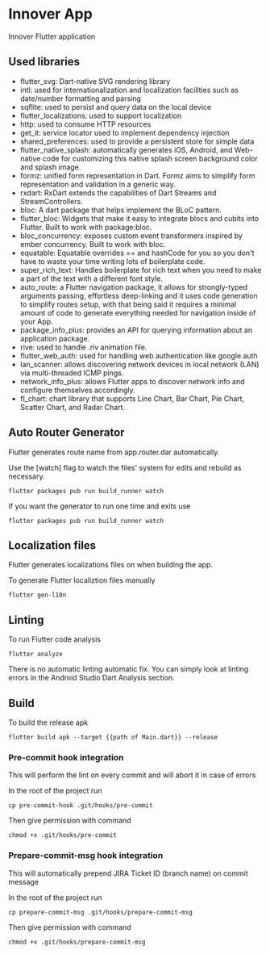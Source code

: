 # Innover App

Innover Flutter application

## Used libraries

- flutter_svg: Dart-native SVG rendering library
- intl: used for internationalization and localization facilities such as date/number formatting and parsing
- sqflite: used to persist and query data on the local device
- flutter_localizations: used to support localization
- http: used to consume HTTP resources
- get_it: service locator used to implement dependency injection
- shared_preferences: used to provide a persistent store for simple data
- flutter_native_splash: automatically generates iOS, Android, and Web-native code for customizing this native splash screen background color and splash image.
- formz: unified form representation in Dart. Formz aims to simplify form representation and validation in a generic way.
- rxdart: RxDart extends the capabilities of Dart Streams and StreamControllers.
- bloc: A dart package that helps implement the BLoC pattern.
- flutter_bloc: Widgets that make it easy to integrate blocs and cubits into Flutter. Built to work with package:bloc.
- bloc_concurrency: exposes custom event transformers inspired by ember concurrency. Built to work with bloc.
- equatable: Equatable overrides == and hashCode for you so you don't have to waste your time writing lots of boilerplate code.
- super_rich_text: Handles boilerplate for rich text when you need to make a part of the text with a different font style.
- auto_route: a Flutter navigation package, it allows for strongly-typed arguments passing, effortless deep-linking and it uses code generation to simplify routes setup, with that being said it requires a minimal amount of code to generate everything needed for navigation inside of your App.
- package_info_plus: provides an API for querying information about an application package.
- rive: used to handle .riv animation file.
- flutter_web_auth: used for handling web authentication like google auth
- lan_scanner: allows discovering network devices in local network (LAN) via multi-threaded ICMP pings.
- network_info_plus: allows Flutter apps to discover network info and configure themselves accordingly.
- fl_chart: chart library that supports Line Chart, Bar Chart, Pie Chart, Scatter Chart, and Radar Chart.

## Auto Router Generator

Flutter generates route name from app.router.dar automatically.

Use the [watch] flag to watch the files' system for edits and rebuild as necessary.
```
flutter packages pub run build_runner watch
```

If you want the generator to run one time and exits use
```
flutter packages pub run build_runner watch
```


## Localization files

Flutter generates localizations files on when building the app.

To generate Flutter localiztion files manually
```
flutter gen-l10n
```

## Linting

To run Flutter code analysis
```
flutter analyze
```

There is no automatic linting automatic fix.
You can simply look at linting errors in the Android Studio Dart Analysis section.

## Build

To build the release apk
```
flutter build apk --target {{path of Main.dart}} --release
```

### Pre-commit hook integration
This will perform the lint on every commit and will abort it in case of errors

In the root of the project run
```
cp pre-commit-hook .git/hooks/pre-commit
```

Then give permission with command
```
chmod +x .git/hooks/pre-commit
```

### Prepare-commit-msg hook integration
This will automatically prepend JIRA Ticket ID (branch name) on commit message

In the root of the project run
```
cp prepare-commit-msg .git/hooks/prepare-commit-msg
```

Then give permission with command
```
chmod +x .git/hooks/prepare-commit-msg
```


